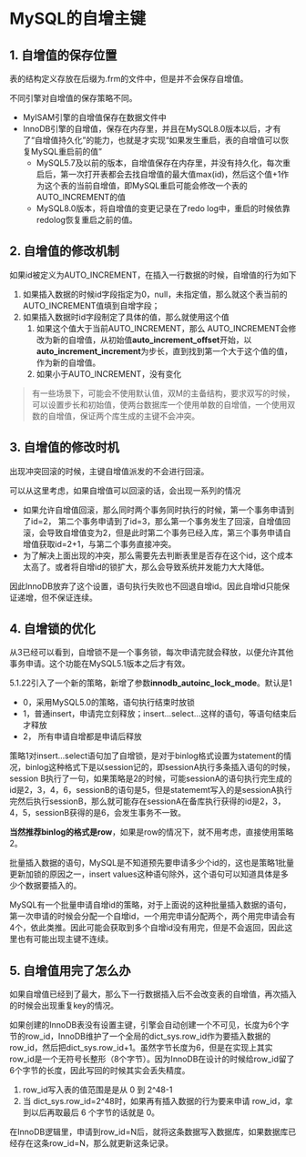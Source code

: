 # MySQL的自增主键

## 1. 自增值的保存位置

表的结构定义存放在后缀为.frm的文件中，但是并不会保存自增值。

不同引擎对自增值的保存策略不同。

- MyISAM引擎的自增值保存在数据文件中
- InnoDB引擎的自增值，保存在内存里，并且在MySQL8.0版本以后，才有了“自增值持久化”的能力，也就是才实现“如果发生重启，表的自增值可以恢复MySQL重启前的值”
  - MySQL5.7及以前的版本，自增值保存在内存里，并没有持久化，每次重启后，第一次打开表都会去找自增值的最大值max(id)，然后这个值+1作为这个表的当前自增值，即MySQL重启可能会修改一个表的AUTO_INCREMENT的值
  - MySQL8.0版本，将自增值的变更记录在了redo log中，重启的时候依靠redolog恢复重启之前的值。

## 2. 自增值的修改机制

如果id被定义为AUTO_INCREMENT，在插入一行数据的时候，自增值的行为如下

1. 如果插入数据的时候id字段指定为0，null，未指定值，那么就这个表当前的AUTO_INCREMENT值填到自增字段；
2. 如果插入数据时id字段制定了具体的值，那么就使用这个值
   1. 如果这个值大于当前AUTO_INCREMENT，那么 AUTO_INCREMENT会修改为新的自增值，从初始值**auto_increment_offset**开始，以**auto_increment_increment**为步长，直到找到第一个大于这个值的值，作为新的自增值。
   2. 如果小于AUTO_INCREMENT，没有变化

> 有一些场景下，可能会不使用默认值，双M的主备结构，要求双写的时候，可以设置步长和初始值，使两台数据库一个使用单数的自增值，一个使用双数的自增值，保证两个库生成的主键不会冲突。

## 3. 自增值的修改时机

出现冲突回滚的时候，主键自增值派发的不会进行回滚。

可以从这里考虑，如果自增值可以回滚的话，会出现一系列的情况 

- 如果允许自增值回滚，那么同时两个事务同时执行的时候，第一个事务申请到了id=2， 第二个事务申请到了id=3，那么第一个事务发生了回滚，自增值回滚，会导致自增值变为2，但是此时第二个事务已经入库，第三个事务申请自增值获取id=2+1，与第二个事务直接冲突。
- 为了解决上面出现的冲突，那么需要先去判断表里是否存在这个id，这个成本太高了。或者将自增id的锁扩大，那么会导致系统并发能力大大降低。

因此InnoDB放弃了这个设置，语句执行失败也不回退自增id。因此自增id只能保证递增，但不保证连续。

## 4. 自增锁的优化

从3已经可以看到，自增锁不是一个事务锁，每次申请完就会释放，以便允许其他事务申请。这个功能在MySQL5.1版本之后才有效。

5.1.22引入了一个新的策略，新增了参数**innodb_autoinc_lock_mode**。默认是1

- 0，采用MySQL5.0的策略，语句执行结束时放锁
- 1，普通insert，申请完立刻释放；insert...select...这样的语句，等语句结束后才释放
- 2， 所有申请自增都是申请后释放

策略1对insert...select语句加了自增锁，是对于binlog格式设置为statement的情况，binlog这种格式下是以session记的，即sessionA执行多条插入语句的时候，session B执行了一句，如果策略是2的时候，可能sessionA的语句执行完生成的id是2，3，4，6，sessionB的语句是5，但是statememt写入的是sessionA执行完然后执行sessionB，那么就可能存在sessionA在备库执行获得的id是2，3，4，5，sessionB获得的是6，会发生事务不一致。

**当然推荐binlog的格式是row**，如果是row的情况下，就不用考虑，直接使用策略2。

批量插入数据的语句，MySQL是不知道预先要申请多少个id的，这也是策略1批量更新加锁的原因之一，insert values这种语句除外，这个语句可以知道具体是多少个数据要插入的。

MySQL有一个批量申请自增id的策略，对于上面说的这种批量插入数据的语句，第一次申请的时候会分配一个自增id，一个用完申请分配两个，两个用完申请会有4个，依此类推。因此可能会获取到多个自增id没有用完，但是不会返回，因此这里也有可能出现主键不连续。

## 5. 自增值用完了怎么办

如果自增值已经到了最大，那么下一行数据插入后不会改变表的自增值，再次插入的时候会出现重复key的情况。

如果创建的InnoDB表没有设置主键，引擎会自动创建一个不可见，长度为6个字节的row_id，InnoDB维护了一个全局的dict_sys.row_id作为要插入数据的row_id，然后把dict_sys.row_id+1。虽然字节长度为6，但是在实现上其实row_id是一个无符号长整形（8个字节）。因为InnoDB在设计的时候给row_id留了6个字节的长度，因此写回的时候其实会丢失精度。

1. row_id写入表的值范围是是从 0 到 2^48-1
2. 当 dict_sys.row_id=2^48时，如果再有插入数据的行为要来申请 row_id，拿到以后再取最后 6 个字节的话就是 0。

在InnoDB逻辑里，申请到row_id=N后，就将这条数据写入数据库，如果数据库已经存在这条row_id=N，那么就更新这条记录。

